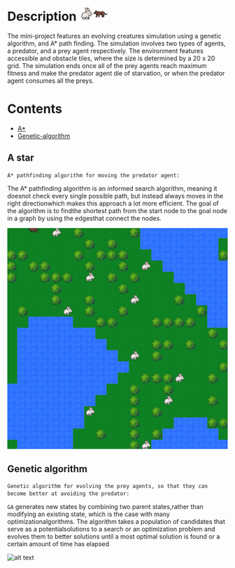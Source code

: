 # Description ![alt text](https://github.com/ArijusGrotuzas/AI_Evolving_Creatures/blob/main/Bunny/Bunny3.png?raw=true)![alt text](https://github.com/ArijusGrotuzas/AI_Evolving_Creatures/blob/main/Wolf/Wolf.png?raw=true)

The mini-project features an evolving creatures simulation using a genetic algorithm, and A* path finding. The simulation involves two types of agents, a predator, and a prey agent respectively. The environment features accessible and obstacle tiles, where the size is determined by a 20 x 20 grid. The simulation ends once all of the prey agents reach maximum fitness and make the predator agent die of starvation, or when the predator agent consumes all the preys.

# Contents
- [A*](#A-star)
- [Genetic-algorithm](#Genetic-algorithm)

## A star

`A* pathfinding algorithm for moving the predator agent:`

The A* pathfinding algorithm is an informed search algorithm, meaning it doesnot check every single possible path, but instead always moves in the right directionwhich makes this approach a lot more efficient. The goal of the algorithm is to findthe shortest path from the start node to the goal node in a graph by using the edgesthat connect the nodes.

![alt text](https://github.com/ArijusGrotuzas/AI_Evolving_Creatures/blob/main/Examples/AI%20example.gif?raw=true)

## Genetic algorithm

`Genetic algorithm for evolving the prey agents, so that they can become better at avoiding the predator:`

`GA` generates new states by combining two parent states,rather than modifying an existing state, which is the case with many optimizationalgorithms. The algorithm takes a population of candidates that serve as a potentialsolutions to a search or an optimization problem and evolves them to better solutions until a most optimal solution is found or a certain amount of time has elapsed

![alt text](https://github.com/ArijusGrotuzas/AI_Evolving_Creatures/blob/main/Examples/AI%20example4.gif?raw=true)
